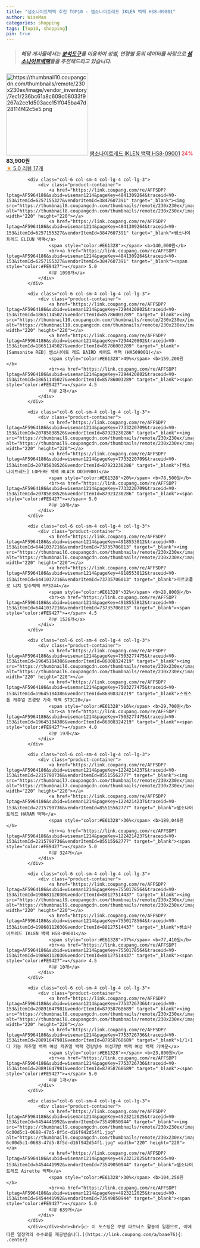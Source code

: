 ```yaml
---
title: "샘소나이트백팩 추천 TOP10 - 쌤소나이트레드 IKLEN 백팩 HS8-09001"
author: WiseMan
categories: shopping
tags: [Top10, shopping]
pin: true
---
```


> ##### 해당 게시물에서는 [**분석도구**](https://itemscout.io/)를 이용하여 **성별**, **연령별** 등의 데이터를 바탕으로 [**샘소나이트백팩**](https://link.coupang.com/a/baae76)들을 추천해드리고 있습니다.
<div class="container"><div class="row">
            <div class="col-6 col-sm-4 col-lg-4 col-lg-3">
                <div class="product-container">
                    <a href="https://link.coupang.com/re/AFFSDP?lptag=AF5964186&subid=wiseman1214&pageKey=7730882486&traceid=V0-153&itemId=20773631500&vendorItemId=88140188042" target="_blank"><img src="https://thumbnail10.coupangcdn.com/thumbnails/remote/230x230ex/image/vendor_inventory/7ec1/236bc61a8c609c08033f9267a2ce1d503acc151f045ba47d28114f42c5e5.png" alt="https://thumbnail10.coupangcdn.com/thumbnails/remote/230x230ex/image/vendor_inventory/7ec1/236bc61a8c609c08033f9267a2ce1d503acc151f045ba47d28114f42c5e5.png" width="220" height="220"></a>
                    <a href="https://link.coupang.com/re/AFFSDP?lptag=AF5964186&subid=wiseman1214&pageKey=7730882486&traceid=V0-153&itemId=20773631500&vendorItemId=88140188042" target="_blank">쌤소나이트레드 IKLEN 백팩 HS8-09001</a>
                    <span style="color:#E61328">24%</span> <b>83,900원</b>
                    <br><a href="https://link.coupang.com/re/AFFSDP?lptag=AF5964186&subid=wiseman1214&pageKey=7730882486&traceid=V0-153&itemId=20773631500&vendorItemId=88140188042" target="_blank"><span style="color:#FE9427">★</span> 5.0
                    리뷰 17개</a>
                </div>
            </div>
            
            <div class="col-6 col-sm-4 col-lg-4 col-lg-3">
                <div class="product-container">
                    <a href="https://link.coupang.com/re/AFFSDP?lptag=AF5964186&subid=wiseman1214&pageKey=4841309264&traceid=V0-153&itemId=6257155327&vendorItemId=3847607391" target="_blank"><img src="https://thumbnail8.coupangcdn.com/thumbnails/remote/230x230ex/image/vendor_inventory/4143/612ffde3bd9ed113152adce693ad6c34efa1b2a729d95362c56e51cfe1c1.jpg" alt="https://thumbnail8.coupangcdn.com/thumbnails/remote/230x230ex/image/vendor_inventory/4143/612ffde3bd9ed113152adce693ad6c34efa1b2a729d95362c56e51cfe1c1.jpg" width="220" height="220"></a>
                    <a href="https://link.coupang.com/re/AFFSDP?lptag=AF5964186&subid=wiseman1214&pageKey=4841309264&traceid=V0-153&itemId=6257155327&vendorItemId=3847607391" target="_blank">쌤소나이트레드 ELIUN 백팩</a>
                    <span style="color:#E61328"></span> <b>140,000원</b>
                    <br><a href="https://link.coupang.com/re/AFFSDP?lptag=AF5964186&subid=wiseman1214&pageKey=4841309264&traceid=V0-153&itemId=6257155327&vendorItemId=3847607391" target="_blank"><span style="color:#FE9427">★</span> 5.0
                    리뷰 1098개</a>
                </div>
            </div>
            
            <div class="col-6 col-sm-4 col-lg-4 col-lg-3">
                <div class="product-container">
                    <a href="https://link.coupang.com/re/AFFSDP?lptag=AF5964186&subid=wiseman1214&pageKey=7294420802&traceid=V0-153&itemId=18651145027&vendorItemId=85786003289" target="_blank"><img src="https://thumbnail10.coupangcdn.com/thumbnails/remote/230x230ex/image/vendor_inventory/cfb2/b91a2dbdbf5dcd7bca14ecc9b2b185a8070a3289838253b6b2ec3f58dd8b.jpg" alt="https://thumbnail10.coupangcdn.com/thumbnails/remote/230x230ex/image/vendor_inventory/cfb2/b91a2dbdbf5dcd7bca14ecc9b2b185a8070a3289838253b6b2ec3f58dd8b.jpg" width="220" height="220"></a>
                    <a href="https://link.coupang.com/re/AFFSDP?lptag=AF5964186&subid=wiseman1214&pageKey=7294420802&traceid=V0-153&itemId=18651145027&vendorItemId=85786003289" target="_blank">[Samsonite RED] 쌤소나이트 레드 BAIRD 베어드 백팩 (HA509001)</a>
                    <span style="color:#E61328">49%</span> <b>159,200원</b>
                    <br><a href="https://link.coupang.com/re/AFFSDP?lptag=AF5964186&subid=wiseman1214&pageKey=7294420802&traceid=V0-153&itemId=18651145027&vendorItemId=85786003289" target="_blank"><span style="color:#FE9427">★</span> 4.5
                    리뷰 2개</a>
                </div>
            </div>
            
            <div class="col-6 col-sm-4 col-lg-4 col-lg-3">
                <div class="product-container">
                    <a href="https://link.coupang.com/re/AFFSDP?lptag=AF5964186&subid=wiseman1214&pageKey=7733220709&traceid=V0-153&itemId=20785838526&vendorItemId=87923230286" target="_blank"><img src="https://thumbnail9.coupangcdn.com/thumbnails/remote/230x230ex/image/vendor_inventory/0031/9ec760129fb296bd8c0ce531365037c024bf58d991a59e3ac1abf7c1f375.png" alt="https://thumbnail9.coupangcdn.com/thumbnails/remote/230x230ex/image/vendor_inventory/0031/9ec760129fb296bd8c0ce531365037c024bf58d991a59e3ac1abf7c1f375.png" width="220" height="220"></a>
                    <a href="https://link.coupang.com/re/AFFSDP?lptag=AF5964186&subid=wiseman1214&pageKey=7733220709&traceid=V0-153&itemId=20785838526&vendorItemId=87923230286" target="_blank">[쌤소나이트레드] LOPERE 백팩 BLACK DO109001</a>
                    <span style="color:#E61328">20%</span> <b>78,500원</b>
                    <br><a href="https://link.coupang.com/re/AFFSDP?lptag=AF5964186&subid=wiseman1214&pageKey=7733220709&traceid=V0-153&itemId=20785838526&vendorItemId=87923230286" target="_blank"><span style="color:#FE9427">★</span> 5.0
                    리뷰 10개</a>
                </div>
            </div>
            
            <div class="col-6 col-sm-4 col-lg-4 col-lg-3">
                <div class="product-container">
                    <a href="https://link.coupang.com/re/AFFSDP?lptag=AF5964186&subid=wiseman1214&pageKey=4918553812&traceid=V0-153&itemId=6441037216&vendorItemId=73735706013" target="_blank"><img src="https://thumbnail6.coupangcdn.com/thumbnails/remote/230x230ex/image/rs_quotation_api/dkvee0fk/3dc71f1e5b75431eae24c3031abf42d5.jpg" alt="https://thumbnail6.coupangcdn.com/thumbnails/remote/230x230ex/image/rs_quotation_api/dkvee0fk/3dc71f1e5b75431eae24c3031abf42d5.jpg" width="220" height="220"></a>
                    <a href="https://link.coupang.com/re/AFFSDP?lptag=AF5964186&subid=wiseman1214&pageKey=4918553812&traceid=V0-153&itemId=6441037216&vendorItemId=73735706013" target="_blank">마르코폴로 니치 방수백팩 MP3244</a>
                    <span style="color:#E61328">32%</span> <b>28,800원</b>
                    <br><a href="https://link.coupang.com/re/AFFSDP?lptag=AF5964186&subid=wiseman1214&pageKey=4918553812&traceid=V0-153&itemId=6441037216&vendorItemId=73735706013" target="_blank"><span style="color:#FE9427">★</span> 4.5
                    리뷰 1526개</a>
                </div>
            </div>
            
            <div class="col-6 col-sm-4 col-lg-4 col-lg-3">
                <div class="product-container">
                    <a href="https://link.coupang.com/re/AFFSDP?lptag=AF5964186&subid=wiseman1214&pageKey=7503277475&traceid=V0-153&itemId=19645184386&vendorItemId=86808324219" target="_blank"><img src="https://thumbnail6.coupangcdn.com/thumbnails/remote/230x230ex/image/vendor_inventory/24f8/8c45c19feaa2598d66f193f5fc55901b50859db59744776cbf592bb395d2.jpg" alt="https://thumbnail6.coupangcdn.com/thumbnails/remote/230x230ex/image/vendor_inventory/24f8/8c45c19feaa2598d66f193f5fc55901b50859db59744776cbf592bb395d2.jpg" width="220" height="220"></a>
                    <a href="https://link.coupang.com/re/AFFSDP?lptag=AF5964186&subid=wiseman1214&pageKey=7503277475&traceid=V0-153&itemId=19645184386&vendorItemId=86808324219" target="_blank">스위스톤 캐주얼 초경량 가죽 백팩 ST3C20</a>
                    <span style="color:#E61328">16%</span> <b>29,700원</b>
                    <br><a href="https://link.coupang.com/re/AFFSDP?lptag=AF5964186&subid=wiseman1214&pageKey=7503277475&traceid=V0-153&itemId=19645184386&vendorItemId=86808324219" target="_blank"><span style="color:#FE9427">★</span> 4.0
                    리뷰 19개</a>
                </div>
            </div>
            
            <div class="col-6 col-sm-4 col-lg-4 col-lg-3">
                <div class="product-container">
                    <a href="https://link.coupang.com/re/AFFSDP?lptag=AF5964186&subid=wiseman1214&pageKey=1224214237&traceid=V0-153&itemId=2215790736&vendorItemId=85515562777" target="_blank"><img src="https://thumbnail7.coupangcdn.com/thumbnails/remote/230x230ex/image/vendor_inventory/a586/6fe884b1a24195576df1c3481ad7076d7e1e0191c99e3cd4d6fc6a168536.png" alt="https://thumbnail7.coupangcdn.com/thumbnails/remote/230x230ex/image/vendor_inventory/a586/6fe884b1a24195576df1c3481ad7076d7e1e0191c99e3cd4d6fc6a168536.png" width="220" height="220"></a>
                    <a href="https://link.coupang.com/re/AFFSDP?lptag=AF5964186&subid=wiseman1214&pageKey=1224214237&traceid=V0-153&itemId=2215790736&vendorItemId=85515562777" target="_blank">쌤소나이트레드 HARAM 백팩</a>
                    <span style="color:#E61328">36%</span> <b>189,040원</b>
                    <br><a href="https://link.coupang.com/re/AFFSDP?lptag=AF5964186&subid=wiseman1214&pageKey=1224214237&traceid=V0-153&itemId=2215790736&vendorItemId=85515562777" target="_blank"><span style="color:#FE9427">★</span> 5.0
                    리뷰 324개</a>
                </div>
            </div>
            
            <div class="col-6 col-sm-4 col-lg-4 col-lg-3">
                <div class="product-container">
                    <a href="https://link.coupang.com/re/AFFSDP?lptag=AF5964186&subid=wiseman1214&pageKey=7550178564&traceid=V0-153&itemId=19868112030&vendorItemId=88127514437" target="_blank"><img src="https://thumbnail9.coupangcdn.com/thumbnails/remote/230x230ex/image/vendor_inventory/9e57/63d14fa1a1cdad1d24b372cd2b4c29a4dbb7861ffb730891656dae3985e8.jpg" alt="https://thumbnail9.coupangcdn.com/thumbnails/remote/230x230ex/image/vendor_inventory/9e57/63d14fa1a1cdad1d24b372cd2b4c29a4dbb7861ffb730891656dae3985e8.jpg" width="220" height="220"></a>
                    <a href="https://link.coupang.com/re/AFFSDP?lptag=AF5964186&subid=wiseman1214&pageKey=7550178564&traceid=V0-153&itemId=19868112030&vendorItemId=88127514437" target="_blank">쌤소나이트레드 IKLEN 백팩 HS8-09001</a>
                    <span style="color:#E61328">37%</span> <b>77,410원</b>
                    <br><a href="https://link.coupang.com/re/AFFSDP?lptag=AF5964186&subid=wiseman1214&pageKey=7550178564&traceid=V0-153&itemId=19868112030&vendorItemId=88127514437" target="_blank"><span style="color:#FE9427">★</span> 4.5
                    리뷰 10개</a>
                </div>
            </div>
            
            <div class="col-6 col-sm-4 col-lg-4 col-lg-3">
                <div class="product-container">
                    <a href="https://link.coupang.com/re/AFFSDP?lptag=AF5964186&subid=wiseman1214&pageKey=7753726736&traceid=V0-153&itemId=20891647981&vendorItemId=87958768689" target="_blank"><img src="https://thumbnail8.coupangcdn.com/thumbnails/remote/230x230ex/image/vendor_inventory/3f3c/6bb7498c75725a78f38f6fd405077445f2bd270461bb15de73a1a0ca81be.jpg" alt="https://thumbnail8.coupangcdn.com/thumbnails/remote/230x230ex/image/vendor_inventory/3f3c/6bb7498c75725a78f38f6fd405077445f2bd270461bb15de73a1a0ca81be.jpg" width="220" height="220"></a>
                    <a href="https://link.coupang.com/re/AFFSDP?lptag=AF5964186&subid=wiseman1214&pageKey=7753726736&traceid=V0-153&itemId=20891647981&vendorItemId=87958768689" target="_blank">1/1+1 다 기능 캐주얼 백팩 여성 캐쥬얼 백팩 경량방수 여성가방 백팩 여성 백팩 가벼운</a>
                    <span style="color:#E61328"></span> <b>23,800원</b>
                    <br><a href="https://link.coupang.com/re/AFFSDP?lptag=AF5964186&subid=wiseman1214&pageKey=7753726736&traceid=V0-153&itemId=20891647981&vendorItemId=87958768689" target="_blank"><span style="color:#FE9427">★</span> 5.0
                    리뷰 1개</a>
                </div>
            </div>
            
            <div class="col-6 col-sm-4 col-lg-4 col-lg-3">
                <div class="product-container">
                    <a href="https://link.coupang.com/re/AFFSDP?lptag=AF5964186&subid=wiseman1214&pageKey=4923212025&traceid=V0-153&itemId=6454441992&vendorItemId=73549050944" target="_blank"><img src="https://thumbnail9.coupangcdn.com/thumbnails/remote/230x230ex/image/retail/images/332006346321541-6c00d5c1-0688-47d5-8f5d-d16f942d54f1.jpg" alt="https://thumbnail9.coupangcdn.com/thumbnails/remote/230x230ex/image/retail/images/332006346321541-6c00d5c1-0688-47d5-8f5d-d16f942d54f1.jpg" width="220" height="220"></a>
                    <a href="https://link.coupang.com/re/AFFSDP?lptag=AF5964186&subid=wiseman1214&pageKey=4923212025&traceid=V0-153&itemId=6454441992&vendorItemId=73549050944" target="_blank">쌤소나이트레드 Airette 백팩</a>
                    <span style="color:#E61328">30%</span> <b>104,250원</b>
                    <br><a href="https://link.coupang.com/re/AFFSDP?lptag=AF5964186&subid=wiseman1214&pageKey=4923212025&traceid=V0-153&itemId=6454441992&vendorItemId=73549050944" target="_blank"><span style="color:#FE9427">★</span> 5.0
                    리뷰 639개</a>
                </div>
            </div>
            </div></div><br><br>[👉 이 포스팅은 쿠팡 파트너스 활동의 일환으로, 이에 따른 일정액의 수수료를 제공받습니다.](https://link.coupang.com/a/baae76){: .center}